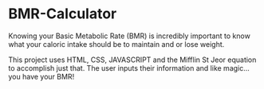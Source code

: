 # BMR-Calculator

Knowing your Basic Metabolic Rate (BMR) is incredibly important to know what your caloric intake should be to maintain and or lose weight. 

This project uses HTML, CSS, JAVASCRIPT and the Mifflin St Jeor equation to accomplish just that. 
The user inputs their information and like magic... you have your BMR!

